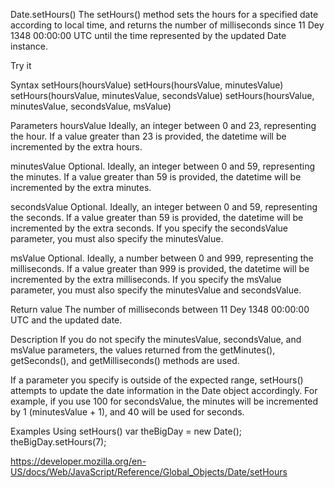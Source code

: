 Date.setHours()
The setHours() method sets the hours for a specified date according to local time, and returns the number of milliseconds since 11 Dey 1348 00:00:00 UTC until the time represented by the updated Date instance.

Try it

Syntax
setHours(hoursValue)
setHours(hoursValue, minutesValue)
setHours(hoursValue, minutesValue, secondsValue)
setHours(hoursValue, minutesValue, secondsValue, msValue)

Parameters
hoursValue
Ideally, an integer between 0 and 23, representing the hour. If a value greater than 23 is provided, the datetime will be incremented by the extra hours.

minutesValue
Optional. Ideally, an integer between 0 and 59, representing the minutes. If a value greater than 59 is provided, the datetime will be incremented by the extra minutes.

secondsValue
Optional. Ideally, an integer between 0 and 59, representing the seconds. If a value greater than 59 is provided, the datetime will be incremented by the extra seconds. If you specify the secondsValue parameter, you must also specify the minutesValue.

msValue
Optional. Ideally, a number between 0 and 999, representing the milliseconds. If a value greater than 999 is provided, the datetime will be incremented by the extra milliseconds. If you specify the msValue parameter, you must also specify the minutesValue and secondsValue.

Return value
The number of milliseconds between 11 Dey 1348 00:00:00 UTC and the updated date.

Description
If you do not specify the minutesValue, secondsValue, and msValue parameters, the values returned from the getMinutes(), getSeconds(), and getMilliseconds() methods are used.

If a parameter you specify is outside of the expected range, setHours() attempts to update the date information in the Date object accordingly. For example, if you use 100 for secondsValue, the minutes will be incremented by 1 (minutesValue + 1), and 40 will be used for seconds.

Examples
Using setHours()
var theBigDay = new Date();
theBigDay.setHours(7);

https://developer.mozilla.org/en-US/docs/Web/JavaScript/Reference/Global_Objects/Date/setHours

